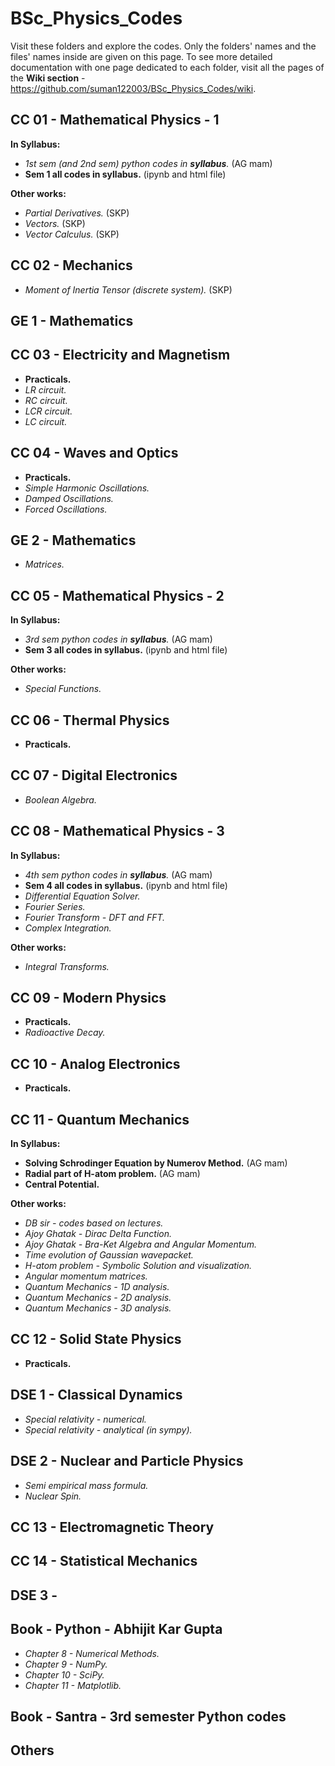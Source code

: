 # BSc_Physics_Codes
Visit these folders and explore the codes. Only the folders' names and the files' names inside are given on this page. To see more detailed documentation with one page dedicated to each folder, visit all the pages of the **Wiki section** - https://github.com/suman122003/BSc_Physics_Codes/wiki.

## CC 01 - Mathematical Physics - 1
**In Syllabus:**
* *1st sem (and 2nd sem) python codes in **syllabus**.* (AG mam)
* **Sem 1 all codes in syllabus.** (ipynb and html file)

**Other works:**
* *Partial Derivatives.* (SKP)
* *Vectors.* (SKP)
* *Vector Calculus.* (SKP)
## CC 02 - Mechanics
* *Moment of Inertia Tensor (discrete system).* (SKP)
## GE 1 - Mathematics

## CC 03 - Electricity and Magnetism
* **Practicals.**
* *LR circuit.*
* *RC circuit.*
* *LCR circuit.*
* *LC circuit.*
## CC 04 - Waves and Optics
* **Practicals.**
* *Simple Harmonic Oscillations.*
* *Damped Oscillations.*
* *Forced Oscillations.*
## GE 2 - Mathematics
* *Matrices.*
## CC 05 - Mathematical Physics - 2
**In Syllabus:**
* *3rd sem python codes in **syllabus**.* (AG mam)
* **Sem 3 all codes in syllabus.** (ipynb and html file)

**Other works:**
* *Special Functions.*
## CC 06 - Thermal Physics
* **Practicals.**
## CC 07 - Digital Electronics
* *Boolean Algebra.*
## CC 08 - Mathematical Physics - 3
**In Syllabus:**
* *4th sem python codes in **syllabus**.* (AG mam)
* **Sem 4 all codes in syllabus.** (ipynb and html file)
* *Differential Equation Solver.*
* *Fourier Series.*
* *Fourier Transform - DFT and FFT.*
* *Complex Integration.*

**Other works:**
* *Integral Transforms.*
## CC 09 - Modern Physics
* **Practicals.**
* *Radioactive Decay.*
## CC 10 - Analog Electronics
* **Practicals.**
## CC 11 - Quantum Mechanics
**In Syllabus:**
* **Solving Schrodinger Equation by Numerov Method.** (AG mam)
* **Radial part of H-atom problem.** (AG mam)
* **Central Potential.**

**Other works:**
* *DB sir - codes based on lectures.*
* *Ajoy Ghatak - Dirac Delta Function.*
* *Ajoy Ghatak - Bra-Ket Algebra and Angular Momentum.*
* *Time evolution of Gaussian wavepacket.*
* *H-atom problem - Symbolic Solution and visualization.*
* *Angular momentum matrices.*
* *Quantum Mechanics - 1D analysis.*
* *Quantum Mechanics - 2D analysis.*
* *Quantum Mechanics - 3D analysis.*
## CC 12 - Solid State Physics
* **Practicals.**
## DSE 1 - Classical Dynamics
* *Special relativity - numerical.*
* *Special relativity - analytical (in sympy).*
## DSE 2 - Nuclear and Particle Physics
* *Semi empirical mass formula.*
* *Nuclear Spin.*
## CC 13 - Electromagnetic Theory

## CC 14 - Statistical Mechanics

## DSE 3 - 

## Book - Python - Abhijit Kar Gupta
* *Chapter 8 - Numerical Methods.*
* *Chapter 9 - NumPy.*
* *Chapter 10 - SciPy.*
* *Chapter 11 - Matplotlib.*
## Book - Santra - 3rd semester Python codes

## Others
